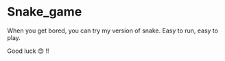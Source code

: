 # Snake_game

When you get bored, you can try my version of snake. Easy to run, easy to play.

Good luck 😊 !!
